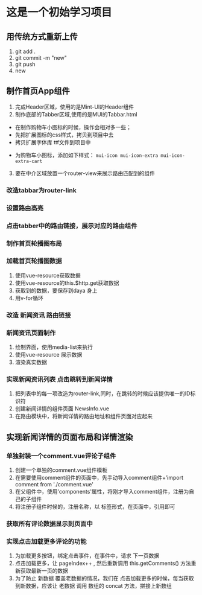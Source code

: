 # 这是一个初始学习项目

## 用传统方式重新上传
1. git add .
2. git commit -m  "new"
3. git push
4. new

## 制作首页App组件
  1. 完成Header区域，使用的是Mint-UI的Header组件
  2. 制作底部的Tabber区域,使用的是MUI的Tabbar.html
  + 在制作购物车小图标的时候，操作会相对多一些；
  + 先把扩展图标的css样式，拷贝到项目中去
  + 拷贝扩展字体库 ttf文件到项目中
  * 为购物车小图标，添加如下样式：
  `mui-icon mui-icon-extra mui-icon-extra-cart`
  3. 要在中介区域放置一个router-view来展示路由匹配到的组件
                                  
### 改造tabbar为router-link
### 设置路由高亮
### 点击tabber中的路由链接，展示对应的路由组件
### 制作首页轮播图布局
### 加载首页轮播图数据
1. 使用vue-resource获取数据
2. 使用vue-resource的this.$http.get获取数据
3. 获取到的数据，要保存到daya 身上
4. 用v-for循环

### 改造 新闻资讯  路由链接
### 新闻资讯页面制作
1. 绘制界面，使用media-list来执行
2. 使用vue-resource 展示数据
3. 渲染真实数据

### 实现新闻资讯列表 点击跳转到新闻详情
1. 把列表中的每一项改造为router-link,同时，在跳转的时候应该提供唯一的ID标识符
2. 创建新闻详情的组件页面 NewsInfo.vue
3. 在路由模块中，将新闻详情的路由地址和组件页面对应起来

## 实现新闻详情的页面布局和详情渲染
### 单独封装一个comment.vue评论子组件
1. 创建一个单独的comment.vue组件模板
2. 在需要使用comment组件的页面中，先手动导入comment组件+’import comment from './comment.vue'
3. 在父组件中，使用'components'属性，将刚才导入comment组件，注册为自己的子组件
4. 将注册子组件时候的，注册名称，以 标签形式，在页面中，引用即可

### 获取所有评论数据显示到页面中
### 实现点击加载更多评论的功能
1. 为加载更多按钮，绑定点击事件，在事件中，请求 下一页数据
2. 点击加载更多，让 pageIndex++ , 然后重新调用 this.getComments() 方法重新获取最新一页的数据
3. 为了防止 新数据 覆盖老数据的情况，我们在 点击加载更多的时候，每当获取到新数据，应该让 老数据 调用 数组的 concat 方法，拼接上新数组
